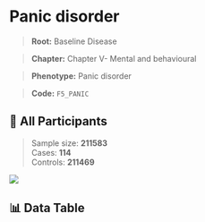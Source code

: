 # Panic disorder

> **Root:** Baseline Disease  

> **Chapter:** Chapter V- Mental and behavioural  

> **Phenotype:** Panic disorder  

> **Code:** `F5_PANIC`

## 🧪 All Participants  
> Sample size: **211583**  
> Cases: **114**  
> Controls: **211469**
<img src="/Sensitive/Figures/ALL/Baseline/F5_PANIC.png"/>

## 📊 Data Table
<CsvTableMRF src="/Sensitive/Data/ALL/Baseline/LG_F5_PANIC.csv"/>

